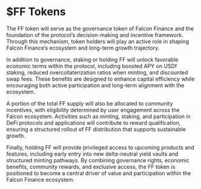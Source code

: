 # $FF Tokens

The FF token will serve as the governance token of Falcon Finance and the foundation of the protocol’s decision-making and incentive framework. Through this mechanism, token holders will play an active role in shaping Falcon Finance’s ecosystem and long-term growth trajectory.

In addition to governance, staking or holding FF will unlock favorable economic terms within the protocol, including boosted APY on USDf staking, reduced overcollaterization ratios when minting, and discounted swap fees. These benefits are designed to enhance capital efficiency while encouraging both active participation and long-term alignment with the ecosystem.

A portion of the total FF supply will also be allocated to community incentives, with eligibility determined by user engagement across the Falcon ecosystem. Activities such as minting, staking, and participation in DeFi protocols and applications will contribute to reward qualification, ensuring a structured rollout of FF distribution that supports sustainable growth.

Finally, holding FF will provide privileged access to upcoming products and features, including early entry into new delta-neutral yield vaults and structured minting pathways. By combining governance rights, economic benefits, community rewards, and exclusive access, the FF token is positioned to become a central driver of value and participation within the Falcon Finance ecosystem.
